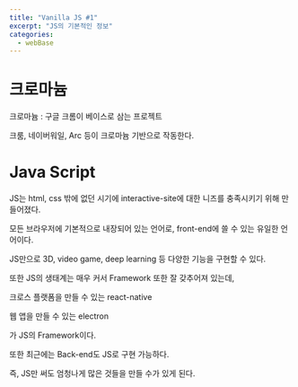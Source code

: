 ```yaml
---
title: "Vanilla JS #1"
excerpt: "JS의 기본적인 정보"
categories:
  - webBase
---
```


# 크로마늄

크로마늄 : 구글 크롬이 베이스로 삼는 프로젝트

크룸, 네이버워일, Arc 등이 크로마늄 기반으로 작동한다.

# Java Script

JS는 html, css 밖에 없던 시기에 interactive-site에 대한 니즈를 충족시키기 위해 만들어졌다.

모든 브라우저에 기본적으로 내장되어 있는 언어로, front-end에 쓸 수 있는 유일한 언어이다.

JS만으로 3D, video game, deep learning 등 다양한 기능을 구현할 수 있다.

또한 JS의 생태계는 매우 커서 Framework 또한 잘 갖추어져 있는데,

크로스 플랫폼을 만들 수 있는 react-native

웹 앱을 만들 수 있는 electron

가 JS의 Framework이다.

또한 최근에는 Back-end도 JS로 구현 가능하다.

즉, JS만 써도 엄청나게 많은 것들을 만들 수가 있게 된다.
